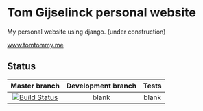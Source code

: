 Tom Gijselinck personal website
================================

My personal website using django. (under construction)

www.tomtommy.me

Status
--------
Master branch | Development branch | Tests
:------------:|:------------------:|:-----------:
[![Build Status](https://travis-ci.org/TomGijselinck/mywebsite.svg?branch=master)](https://travis-ci.org/TomGijselinck/mywebsite) | blank | blank
